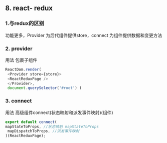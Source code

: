 ## 8. react- redux

### 1.与redux的区别

功能更多，Provider 为后代组件提供store，connect 为组件提供数据和变更⽅法

### 2. provider

用法 包裹子组件

```js
ReactDom.render(
 <Provider store={store}>
 <ReactReduxPage />
 </Provider>,
 document.querySelector('#root') )
```

### 3. connect

用法 高级组件connect(状态映射和派发事件映射)(组件)

```js
export default connect( 
mapStateToProps, //状态映射 mapStateToProps
 mapDispatchToProps, //派发事件映射
)(ReactReduxPage);
```

